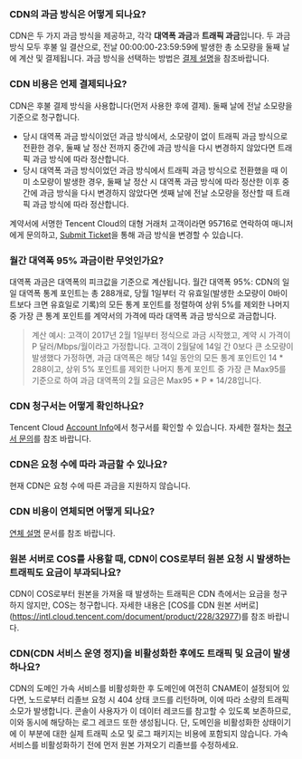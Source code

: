 ### CDN의 과금 방식은 어떻게 되나요?
CDN은 두 가지 과금 방식을 제공하고, 각각 **대역폭 과금**과 **트래픽 과금**입니다. 두 과금 방식 모두 후불 일 결산으로, 전날 00:00:00-23:59:59에 발생한 총 소모량을 둘째 날에 계산 및 결제됩니다. 과금 방식을 선택하는 방법은 [결제 설명](https://intl.cloud.tencent.com/document/product/228/2949)을 참조바랍니다.

### CDN 비용은 언제 결제되나요?
CDN은 후불 결제 방식을 사용합니다(먼저 사용한 후에 결제). 둘째 날에 전날 소모량을 기준으로 청구합니다.
- 당시 대역폭 과금 방식이었던 과금 방식에서, 소모량이 없이 트래픽 과금 방식으로 전환한 경우, 둘째 날 정산 전까지 중간에 과금 방식을 다시 변경하지 않았다면 트래픽 과금 방식에 따라 정산합니다.
- 당시 대역폭 과금 방식이었던 과금 방식에서 트래픽 과금 방식으로 전환했을 때 이미 소모량이 발생한 경우, 둘째 날 정산 시 대역폭 과금 방식에 따라 정산한 이후 중간에 과금 방식을 다시 변경하지 않았다면 셋째 날에 전날 소모량을 정산할 때 트래픽 과금 방식에 따라 정산합니다.

계약서에 서명한 Tencent Cloud의 대형 거래처 고객이라면 95716로 연락하여 매니저에게 문의하고, [Submit Ticket](https://console.cloud.tencent.com/workorder/category)을 통해 과금 방식을 변경할 수 있습니다.

### 월간 대역폭 95% 과금이란 무엇인가요?
대역폭 과금은 대역폭의 피크값을 기준으로 계산됩니다.
월간 대역폭 95%: CDN의 일일 대역폭 통계 포인트는 총 288개로, 당월 1일부터 각 유효일(발생한 소모량이 0바이트보다 크면 유효일로 기록)의 모든 통계 포인트를 정렬하여 상위 5%를 제외한 나머지 중 가장 큰 통계 포인트를 계약서의 가격에 따라 대역폭 과금 방식으로 과금합니다.

> 계산 예시:
> 고객이 2017년 2월 1일부터 정식으로 과금 시작했고, 계약 시 가격이 P 달러/Mbps/월이라고 가정합니다.
> 고객이 2월달에 14일 간 0보다 큰 소모량이 발생했다 가정하면, 과금 대역폭은 해당 14일 동안의 모든 통계 포인트인 14 * 288이고, 상위 5% 포인트를 제외한 나머지 통계 포인트 중 가장 큰 Max95를 기준으로 하여 과금 대역폭의 2월 요금은 Max95 * P * 14/28입니다.

### CDN 청구서는 어떻게 확인하나요?
Tencent Cloud [Account Info](https://console.cloud.tencent.com/account)에서 청구서를 확인할 수 있습니다. 자세한 절차는 [청구서 문의](https://intl.cloud.tencent.com/document/product/228/6071)를 참조 바랍니다.

### CDN은 요청 수에 따라 과금할 수 있나요?
현재 CDN은 요청 수에 따른 과금을 지원하지 않습니다.

### CDN 비용이 연체되면 어떻게 되나요?
[연체 설명](https://intl.cloud.tencent.com/document/product/228/2954) 문서를 참조 바랍니다.

###  원본 서버로 COS를 사용할 때, CDN이 COS로부터 원본 요청 시 발생하는 트래픽도 요금이 부과되나요?
CDN이 COS로부터 원본을 가져올 때 발생하는 트래픽은 CDN 측에서는 요금을 청구하지 않지만, COS는 청구합니다. 자세한 내용은 [COS를 CDN 원본 서버로] (https://intl.cloud.tencent.com/document/product/228/32977)를 참조 바랍니다.

### CDN(CDN 서비스 운영 정지)을 비활성화한 후에도 트래픽 및 요금이 발생하나요?
CDN의 도메인 가속 서비스를 비활성화한 후 도메인에 여전히 CNAME이 설정되어 있다면, 노드로부터 리졸브 요청 시 404 상태 코드를 리턴하며, 이에 따라 소량의 트래픽 소모가 발생합니다. 콘솔이 사용자가 이 데이터 레코드를 참고할 수 있도록 보존하므로, 이와 동시에 해당하는 로그 레코드 또한 생성됩니다. 단, 도메인을 비활성화한 상태이기에 이 부분에 대한 실제 트래픽 소모 및 로그 패키지는 비용에 포함되지 않습니다. 가속 서비스를 비활성화하기 전에 먼저 원본 가져오기 리졸브를 수정하세요.
